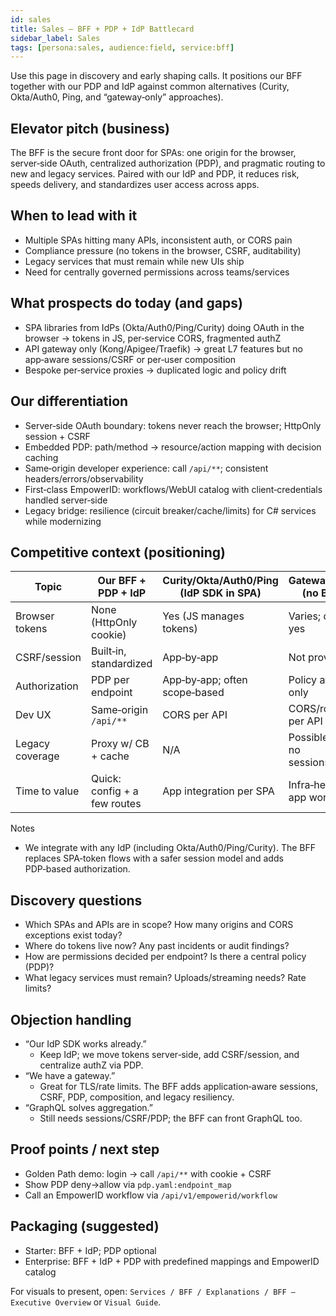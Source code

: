 ```yaml
---
id: sales
title: Sales — BFF + PDP + IdP Battlecard
sidebar_label: Sales
tags: [persona:sales, audience:field, service:bff]
---
```


Use this page in discovery and early shaping calls. It positions our BFF together with our PDP and IdP against common alternatives (Curity, Okta/Auth0, Ping, and “gateway‑only” approaches).

## Elevator pitch (business)

The BFF is the secure front door for SPAs: one origin for the browser, server‑side OAuth, centralized authorization (PDP), and pragmatic routing to new and legacy services. Paired with our IdP and PDP, it reduces risk, speeds delivery, and standardizes user access across apps.

## When to lead with it

- Multiple SPAs hitting many APIs, inconsistent auth, or CORS pain
- Compliance pressure (no tokens in the browser, CSRF, auditability)
- Legacy services that must remain while new UIs ship
- Need for centrally governed permissions across teams/services

## What prospects do today (and gaps)

- SPA libraries from IdPs (Okta/Auth0/Ping/Curity) doing OAuth in the browser → tokens in JS, per‑service CORS, fragmented authZ
- API gateway only (Kong/Apigee/Traefik) → great L7 features but no app‑aware sessions/CSRF or per‑user composition
- Bespoke per‑service proxies → duplicated logic and policy drift

## Our differentiation

- Server‑side OAuth boundary: tokens never reach the browser; HttpOnly session + CSRF
- Embedded PDP: path/method → resource/action mapping with decision caching
- Same‑origin developer experience: call `/api/**`; consistent headers/errors/observability
- First‑class EmpowerID: workflows/WebUI catalog with client‑credentials handled server‑side
- Legacy bridge: resilience (circuit breaker/cache/limits) for C# services while modernizing

## Competitive context (positioning)

| Topic | Our BFF + PDP + IdP | Curity/Okta/Auth0/Ping (IdP SDK in SPA) | Gateway‑only (no BFF) |
| --- | --- | --- | --- |
| Browser tokens | None (HttpOnly cookie) | Yes (JS manages tokens) | Varies; often yes |
| CSRF/session | Built‑in, standardized | App‑by‑app | Not provided |
| Authorization | PDP per endpoint | App‑by‑app; often scope‑based | Policy at L7 only |
| Dev UX | Same‑origin `/api/**` | CORS per API | CORS/routing per API |
| Legacy coverage | Proxy w/ CB + cache | N/A | Possible, but no sessions/PDP |
| Time to value | Quick: config + a few routes | App integration per SPA | Infra‑heavy + app work |

Notes

- We integrate with any IdP (including Okta/Auth0/Ping/Curity). The BFF replaces SPA‑token flows with a safer session model and adds PDP‑based authorization.

## Discovery questions

- Which SPAs and APIs are in scope? How many origins and CORS exceptions exist today?
- Where do tokens live now? Any past incidents or audit findings?
- How are permissions decided per endpoint? Is there a central policy (PDP)?
- What legacy services must remain? Uploads/streaming needs? Rate limits?

## Objection handling

- “Our IdP SDK works already.”
  - Keep IdP; we move tokens server‑side, add CSRF/session, and centralize authZ via PDP.
- “We have a gateway.”
  - Great for TLS/rate limits. The BFF adds application‑aware sessions, CSRF, PDP, composition, and legacy resiliency.
- “GraphQL solves aggregation.”
  - Still needs sessions/CSRF/PDP; the BFF can front GraphQL too.

## Proof points / next step

- Golden Path demo: login → call `/api/**` with cookie + CSRF
- Show PDP deny→allow via `pdp.yaml:endpoint_map`
- Call an EmpowerID workflow via `/api/v1/empowerid/workflow`

## Packaging (suggested)

- Starter: BFF + IdP; PDP optional
- Enterprise: BFF + IdP + PDP with predefined mappings and EmpowerID catalog

For visuals to present, open: `Services / BFF / Explanations / BFF — Executive Overview` or `Visual Guide`.


